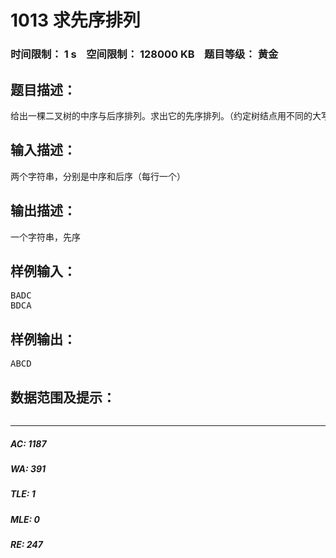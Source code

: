 # 1013 求先序排列   
### 时间限制： 1 s&nbsp;&nbsp;&nbsp;&nbsp;空间限制： 128000 KB&nbsp;&nbsp;&nbsp;&nbsp;题目等级： 黄金  
## 题目描述：  

<pre>
给出一棵二叉树的中序与后序排列。求出它的先序排列。（约定树结点用不同的大写字母表示，长度<=8）。
</pre>
  
  
## 输入描述：  

<pre>
两个字符串，分别是中序和后序（每行一个）
</pre>
  
  
## 输出描述：  

<pre>
一个字符串，先序
</pre>
  
  
## 样例输入：  

<pre>
BADC
BDCA
</pre>
  
  
## 样例输出：  

<pre>
ABCD
</pre>
  
  
## 数据范围及提示：  

<pre>
</pre>
  
  
***  

##### AC: 1187  
##### WA: 391  
##### TLE: 1  
##### MLE: 0  
##### RE: 247  
